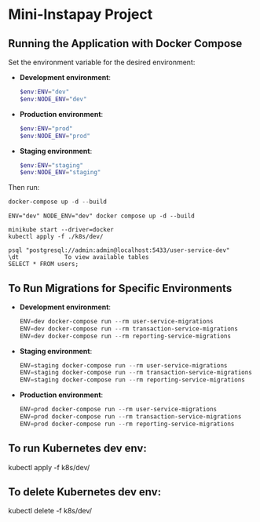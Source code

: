 # Mini-Instapay Project

## Running the Application with Docker Compose

Set the environment variable for the desired environment:

- **Development environment**:
  ```powershell
  $env:ENV="dev"
  $env:NODE_ENV="dev"
  ```

- **Production environment**:
  ```powershell
  $env:ENV="prod"
  $env:NODE_ENV="prod"
  ```

- **Staging environment**:
  ```powershell
  $env:ENV="staging"
  $env:NODE_ENV="staging"
  ```

Then run:

```powershell
docker-compose up -d --build
```
```ubuntu docker compose
ENV="dev" NODE_ENV="dev" docker compose up -d --build
```
```ubuntu kubernetes
minikube start --driver=docker
kubectl apply -f ./k8s/dev/
```
```to check tables in ubuntu terminal
psql "postgresql://admin:admin@localhost:5433/user-service-dev"
\dt             To view available tables
SELECT * FROM users;
```

## To Run Migrations for Specific Environments

- **Development environment**:
  ```powershell
  ENV=dev docker-compose run --rm user-service-migrations
  ENV=dev docker-compose run --rm transaction-service-migrations
  ENV=dev docker-compose run --rm reporting-service-migrations
  ```

- **Staging environment**:
  ```powershell
  ENV=staging docker-compose run --rm user-service-migrations
  ENV=staging docker-compose run --rm transaction-service-migrations
  ENV=staging docker-compose run --rm reporting-service-migrations
  ```

- **Production environment**:
  ```powershell
  ENV=prod docker-compose run --rm user-service-migrations
  ENV=prod docker-compose run --rm transaction-service-migrations
  ENV=prod docker-compose run --rm reporting-service-migrations
  ```

## To run Kubernetes dev env:
kubectl apply -f k8s/dev/

## To delete Kubernetes dev env:
kubectl delete -f k8s/dev/